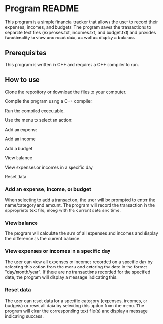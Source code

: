 # Program README 

This program is a simple financial tracker that allows the user to record their expenses, incomes, and budgets. The program saves the transactions to separate text files (expenses.txt, incomes.txt, and budget.txt) and provides functionality to view and reset data, as well as display a balance. 

## Prerequisites 

This program is written in C++ and requires a C++ compiler to run. 

## How to use 

Clone the repository or download the files to your computer. 

Compile the program using a C++ compiler. 

Run the compiled executable. 

Use the menu to select an action: 

Add an expense 

Add an income 

Add a budget 

View balance 

View expenses or incomes in a specific day 

Reset data 

### Add an expense, income, or budget 

When selecting to add a transaction, the user will be prompted to enter the name/category and amount. The program will record the transaction in the appropriate text file, along with the current date and time. 

### View balance 

The program will calculate the sum of all expenses and incomes and display the difference as the current balance. 

### View expenses or incomes in a specific day 

The user can view all expenses or incomes recorded on a specific day by selecting this option from the menu and entering the date in the format "day/month/year". If there are no transactions recorded for the specified date, the program will display a message indicating this. 

### Reset data 

The user can reset data for a specific category (expenses, incomes, or budgets) or reset all data by selecting this option from the menu. The program will clear the corresponding text file(s) and display a message indicating success. 
